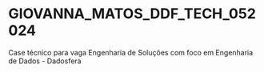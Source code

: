 # GIOVANNA_MATOS_DDF_TECH_052024
Case técnico para vaga Engenharia de Soluções com foco em Engenharia de Dados - Dadosfera
